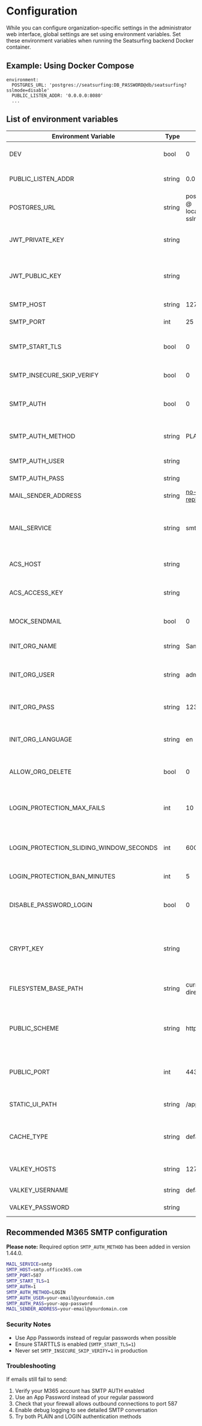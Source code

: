 # Configuration

While you can configure organization-specific settings in the administrator web interface, global settings are set using environment variables. Set these environment variables when running the Seatsurfing backend Docker container.

## Example: Using Docker Compose

```
environment:
  POSTGRES_URL: 'postgres://seatsurfing:DB_PASSWORD@db/seatsurfing?sslmode=disable'
  PUBLIC_LISTEN_ADDR: '0.0.0.0:8080'
  ...
```

## List of environment variables

| Environment Variable                    |  Type  |  Default                                                         |  Description                                                          |
| --------------------------------------- | ------ | ---------------------------------------------------------------- | --------------------------------------------------------------------- |
| DEV                                     | bool   | 0                                                                | Development Mode, set to 1 to enable                                  |
| PUBLIC_LISTEN_ADDR                      | string | 0.0.0.0:8080                                                     | TCP/IP listen address and port                                        |
| POSTGRES_URL                            | string | postgres://postgres:root @ localhost/seatsurfing?sslmode=disable | PostgreSQL Connection                                                 |
| JWT_PRIVATE_KEY                         | string |                                                                  | Path to PEM file with RSA private key for JWT signing                 |
| JWT_PUBLIC_KEY                          | string |                                                                  | Path to PEM file with RSA public key for JWT verification             |
| SMTP_HOST                               | string | 127.0.0.1                                                        | SMTP server address                                                   |
| SMTP_PORT                               | int    | 25                                                               | SMTP server port                                                      |
| SMTP_START_TLS                          | bool   | 0                                                                | Use SMTP STARTTLS extension, set to 1 to enable                       |
| SMTP_INSECURE_SKIP_VERIFY               | bool   | 0                                                                | Disable SMTP TLS certificate validation                               |
| SMTP_AUTH                               | bool   | 0                                                                | SMTP authentication, set to 1 to enable                               |
| SMTP_AUTH_METHOD                        | string | PLAIN                                                            | SMTP authentication method: PLAIN or LOGIN                            |
| SMTP_AUTH_USER                          | string |                                                                  | SMTP auth username                                                    |
| SMTP_AUTH_PASS                          | string |                                                                  | SMTP auth password                                                    |
| MAIL_SENDER_ADDRESS                     | string | no-reply@seatsurfing.local                                       | Mail sender address                                                   |
| MAIL_SERVICE                            | string | smtp                                                             | Mail send service (smtp = SMTP or acs = Azure Communication Services) |
| ACS_HOST                                | string |                                                                  | Azure Communication Services Host                                     |
| ACS_ACCESS_KEY                          | string |                                                                  | Azure Communication Services Access Key                               |
| MOCK_SENDMAIL                           | bool   | 0                                                                | SMTP mocking, set to 1 to enable                                      |
| INIT_ORG_NAME                           | string | Sample Company                                                   | Your organization's name                                              |
| INIT_ORG_USER                           | string | admin                                                            | Your organization's admin username                                    |
| INIT_ORG_PASS                           | string | 12345678                                                         | Your organization's admin password                                    |
| INIT_ORG_LANGUAGE                       | string | en                                                               | Your organization's ISO language code                                 |
| ALLOW_ORG_DELETE                        | bool   | 0                                                                | Allow admins to delete their own organization                         |
| LOGIN_PROTECTION_MAX_FAILS              | int    | 10                                                               | Number of failed login attempts before user gets banned               |
| LOGIN_PROTECTION_SLIDING_WINDOW_SECONDS | int    | 600                                                              | Sliding window size in seconds for checking failed login attempts     |
| LOGIN_PROTECTION_BAN_MINUTES            | int    | 5                                                                | Ban time in minutes                                                   |
| DISABLE_PASSWORD_LOGIN                  | bool   | 0                                                                | Disable password-based login entirely (use SSO only)                  |
| CRYPT_KEY                               | string |                                                                  | A 32 bytes long string used for encrypting certain database fields    |
| FILESYSTEM_BASE_PATH                    | string | current working directory                                        | The base path for loading additional ressources                       |
| PUBLIC_SCHEME                           | string | https                                                            | The http scheme under which your server is publicly reachable         |
| PUBLIC_PORT                             | int    | 443                                                              | The http port under which your server is publicly reachable           |
| STATIC_UI_PATH                          | string | /app/ui                                                          | The path to the static UI Web Assets                                  |
| CACHE_TYPE                              | string | default                                                          | The cache to use ('default' = built-in, 'valkey' = Valkey.io)         |
| VALKEY_HOSTS                            | string | 127.0.0.1:6379                                                   | Comma-separated list of Valkey hosts                                  |
| VALKEY_USERNAME                         | string | default                                                          | Valkey username                                                       |
| VALKEY_PASSWORD                         | string |                                                                  | Valkey password                                                       |

## Recommended M365 SMTP configuration

**Please note:** Required option ```SMTP_AUTH_METHOD``` has been added in version 1.44.0.

```bash
MAIL_SERVICE=smtp
SMTP_HOST=smtp.office365.com
SMTP_PORT=587
SMTP_START_TLS=1
SMTP_AUTH=1
SMTP_AUTH_METHOD=LOGIN
SMTP_AUTH_USER=your-email@yourdomain.com
SMTP_AUTH_PASS=your-app-password
MAIL_SENDER_ADDRESS=your-email@yourdomain.com
```

### Security Notes

- Use App Passwords instead of regular passwords when possible
- Ensure STARTTLS is enabled (`SMTP_START_TLS=1`)
- Never set `SMTP_INSECURE_SKIP_VERIFY=1` in production

### Troubleshooting

If emails still fail to send:

1. Verify your M365 account has SMTP AUTH enabled
2. Use an App Password instead of your regular password
3. Check that your firewall allows outbound connections to port 587
4. Enable debug logging to see detailed SMTP conversation
5. Try both PLAIN and LOGIN authentication methods